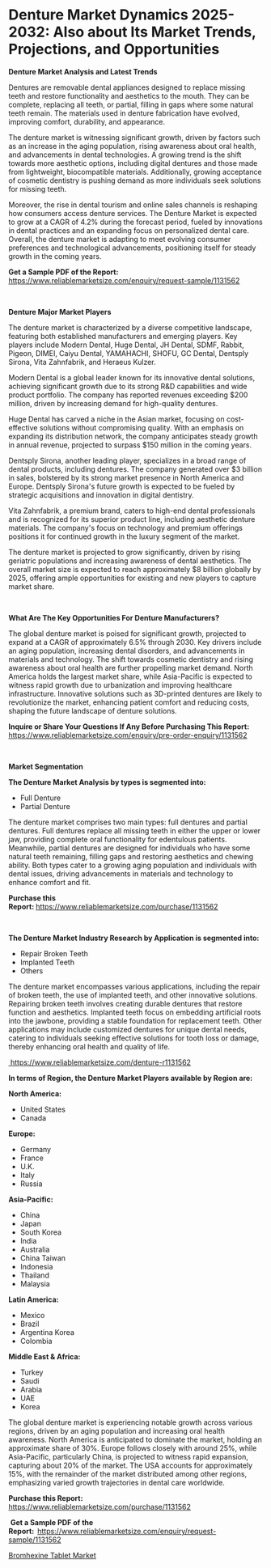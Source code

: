 <p><h1>Denture Market Dynamics 2025-2032: Also about Its Market Trends, Projections, and Opportunities</h1></p><p><strong>Denture Market Analysis and Latest Trends</strong></p>
<p><p>Dentures are removable dental appliances designed to replace missing teeth and restore functionality and aesthetics to the mouth. They can be complete, replacing all teeth, or partial, filling in gaps where some natural teeth remain. The materials used in denture fabrication have evolved, improving comfort, durability, and appearance.</p><p>The denture market is witnessing significant growth, driven by factors such as an increase in the aging population, rising awareness about oral health, and advancements in dental technologies. A growing trend is the shift towards more aesthetic options, including digital dentures and those made from lightweight, biocompatible materials. Additionally, growing acceptance of cosmetic dentistry is pushing demand as more individuals seek solutions for missing teeth.</p><p>Moreover, the rise in dental tourism and online sales channels is reshaping how consumers access denture services. The Denture Market is expected to grow at a CAGR of 4.2% during the forecast period, fueled by innovations in dental practices and an expanding focus on personalized dental care. Overall, the denture market is adapting to meet evolving consumer preferences and technological advancements, positioning itself for steady growth in the coming years.</p></p>
<p><strong>Get a Sample PDF of the Report:&nbsp;</strong> <a href="https://www.reliablemarketsize.com/enquiry/request-sample/1131562?utm_campaign=3197&utm_medium=2&utm_source=Github&utm_content=ia&utm_term=08032025&utm_id=denture">https://www.reliablemarketsize.com/enquiry/request-sample/1131562</a></p>
<p>&nbsp;</p>
<p><strong>Denture Major Market Players</strong></p>
<p><p>The denture market is characterized by a diverse competitive landscape, featuring both established manufacturers and emerging players. Key players include Modern Dental, Huge Dental, JH Dental, SDMF, Rabbit, Pigeon, DIMEI, Caiyu Dental, YAMAHACHI, SHOFU, GC Dental, Dentsply Sirona, Vita Zahnfabrik, and Heraeus Kulzer.</p><p>Modern Dental is a global leader known for its innovative dental solutions, achieving significant growth due to its strong R&D capabilities and wide product portfolio. The company has reported revenues exceeding $200 million, driven by increasing demand for high-quality dentures.</p><p>Huge Dental has carved a niche in the Asian market, focusing on cost-effective solutions without compromising quality. With an emphasis on expanding its distribution network, the company anticipates steady growth in annual revenue, projected to surpass $150 million in the coming years.</p><p>Dentsply Sirona, another leading player, specializes in a broad range of dental products, including dentures. The company generated over $3 billion in sales, bolstered by its strong market presence in North America and Europe. Dentsply Sirona's future growth is expected to be fueled by strategic acquisitions and innovation in digital dentistry.</p><p>Vita Zahnfabrik, a premium brand, caters to high-end dental professionals and is recognized for its superior product line, including aesthetic denture materials. The company's focus on technology and premium offerings positions it for continued growth in the luxury segment of the market.</p><p>The denture market is projected to grow significantly, driven by rising geriatric populations and increasing awareness of dental aesthetics. The overall market size is expected to reach approximately $8 billion globally by 2025, offering ample opportunities for existing and new players to capture market share.</p></p>
<p>&nbsp;</p>
<p><strong>What Are The Key Opportunities For Denture Manufacturers?</strong></p>
<p><p>The global denture market is poised for significant growth, projected to expand at a CAGR of approximately 6.5% through 2030. Key drivers include an aging population, increasing dental disorders, and advancements in materials and technology. The shift towards cosmetic dentistry and rising awareness about oral health are further propelling market demand. North America holds the largest market share, while Asia-Pacific is expected to witness rapid growth due to urbanization and improving healthcare infrastructure. Innovative solutions such as 3D-printed dentures are likely to revolutionize the market, enhancing patient comfort and reducing costs, shaping the future landscape of denture solutions.</p></p>
<p><strong>Inquire or Share Your Questions If Any Before Purchasing This Report:</strong> <a href="https://www.reliablemarketsize.com/enquiry/pre-order-enquiry/1131562?utm_campaign=3197&utm_medium=2&utm_source=Github&utm_content=ia&utm_term=08032025&utm_id=denture">https://www.reliablemarketsize.com/enquiry/pre-order-enquiry/1131562</a></p>
<p>&nbsp;</p>
<p><strong>Market Segmentation</strong></p>
<p><strong>The Denture Market Analysis by types is segmented into:</strong></p>
<p><ul><li>Full Denture</li><li>Partial Denture</li></ul></p>
<p><p>The denture market comprises two main types: full dentures and partial dentures. Full dentures replace all missing teeth in either the upper or lower jaw, providing complete oral functionality for edentulous patients. Meanwhile, partial dentures are designed for individuals who have some natural teeth remaining, filling gaps and restoring aesthetics and chewing ability. Both types cater to a growing aging population and individuals with dental issues, driving advancements in materials and technology to enhance comfort and fit.</p></p>
<p><strong>Purchase this Report:&nbsp;</strong><a href="https://www.reliablemarketsize.com/purchase/1131562?utm_campaign=3197&utm_medium=2&utm_source=Github&utm_content=ia&utm_term=08032025&utm_id=denture">https://www.reliablemarketsize.com/purchase/1131562</a></p>
<p>&nbsp;</p>
<p><strong>The Denture Market Industry Research by Application is segmented into:</strong></p>
<p><ul><li>Repair Broken Teeth</li><li>Implanted Teeth</li><li>Others</li></ul></p>
<p><p>The denture market encompasses various applications, including the repair of broken teeth, the use of implanted teeth, and other innovative solutions. Repairing broken teeth involves creating durable dentures that restore function and aesthetics. Implanted teeth focus on embedding artificial roots into the jawbone, providing a stable foundation for replacement teeth. Other applications may include customized dentures for unique dental needs, catering to individuals seeking effective solutions for tooth loss or damage, thereby enhancing oral health and quality of life.</p></p>
<p><a href="https://www.reliablemarketsize.com/denture-r1131562?utm_campaign=3197&utm_medium=2&utm_source=Github&utm_content=ia&utm_term=08032025&utm_id=denture">&nbsp;https://www.reliablemarketsize.com/denture-r1131562</a></p>
<p><strong>In terms of Region, the Denture Market Players available by Region are:</strong></p>
<p>
    <p> <strong> North America: </strong>
        <ul>
            <li>United States</li>
            <li>Canada</li>
        </ul>
        </p> 
    <p> <strong> Europe: </strong>
        <ul>
            <li>Germany</li>
            <li>France</li>
            <li>U.K.</li>
            <li>Italy</li>
            <li>Russia</li>
        </ul>
        </p> 
    <p> <strong> Asia-Pacific: </strong>
        <ul>
            <li>China</li>
            <li>Japan</li>
            <li>South Korea</li>
            <li>India</li>
            <li>Australia</li>
            <li>China Taiwan</li>
            <li>Indonesia</li>
            <li>Thailand</li>
            <li>Malaysia</li>
        </ul>
        </p> 
    <p> <strong> Latin America: </strong>
        <ul>
            <li>Mexico</li>
            <li>Brazil</li>
            <li>Argentina Korea</li>
            <li>Colombia</li>
        </ul>
        </p> 
    <p> <strong> Middle East & Africa: </strong>
        <ul>
            <li>Turkey</li>
            <li>Saudi</li>
            <li>Arabia</li>
            <li>UAE</li>
            <li>Korea</li>
        </ul>
    </p>
    </p>
<p><p>The global denture market is experiencing notable growth across various regions, driven by an aging population and increasing oral health awareness. North America is anticipated to dominate the market, holding an approximate share of 30%. Europe follows closely with around 25%, while Asia-Pacific, particularly China, is projected to witness rapid expansion, capturing about 20% of the market. The USA accounts for approximately 15%, with the remainder of the market distributed among other regions, emphasizing varied growth trajectories in dental care worldwide.</p></p>
<p><strong>Purchase this Report: </strong><a href="https://www.reliablemarketsize.com/purchase/1131562?utm_campaign=3197&utm_medium=2&utm_source=Github&utm_content=ia&utm_term=08032025&utm_id=denture">https://www.reliablemarketsize.com/purchase/1131562</a></p>
<p>&nbsp;<strong>Get a Sample PDF of the Report:&nbsp;&nbsp;</strong><a href="https://www.reliablemarketsize.com/enquiry/request-sample/1131562?utm_campaign=3197&utm_medium=2&utm_source=Github&utm_content=ia&utm_term=08032025&utm_id=denture">https://www.reliablemarketsize.com/enquiry/request-sample/1131562</a></p>
<p><strong></strong></p>
<p><p><a href="https://github.com/shadnfamoza/Market-Research-Report-List-1/blob/main/bromhexine-tablet-market.md?utm_campaign=3197&utm_medium=2&utm_source=Github&utm_content=ia&utm_term=08032025&utm_id=denture">Bromhexine Tablet Market</a></p></p>